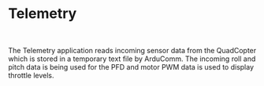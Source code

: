 <h1>Telemetry</h1><br>
<p>The Telemetry application reads incoming sensor data from the QuadCopter which is stored in a temporary text file by ArduComm. The incoming roll and pitch data is being used for the PFD and motor PWM data is used to display throttle levels.</p>
